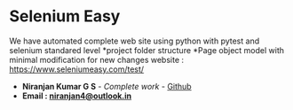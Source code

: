 # Selenium Easy
We have automated complete web site using python with pytest and selenium 
standared level
*project folder structure
*Page object model
with minimal modification for new changes
website : https://www.seleniumeasy.com/test/

* **Niranjan Kumar G S** - *Complete work* - [Github](https://github.com/niranjangs4)
* **Email : niranjan4@outlook.in**
